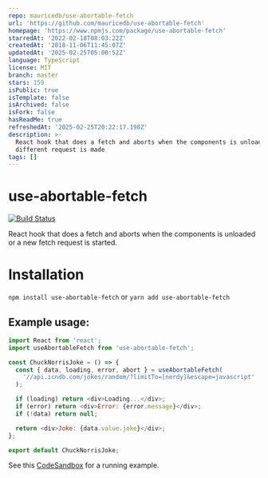 ```yaml
---
repo: mauricedb/use-abortable-fetch
url: 'https://github.com/mauricedb/use-abortable-fetch'
homepage: 'https://www.npmjs.com/package/use-abortable-fetch'
starredAt: '2022-02-18T08:03:22Z'
createdAt: '2018-11-06T11:45:07Z'
updatedAt: '2025-02-25T05:00:52Z'
language: TypeScript
license: MIT
branch: master
stars: 159
isPublic: true
isTemplate: false
isArchived: false
isFork: false
hasReadMe: true
refreshedAt: '2025-02-25T20:22:17.198Z'
description: >-
  React hook that does a fetch and aborts when the components is unloaded  or a
  different request is made
tags: []
---
```


# use-abortable-fetch

[![Build Status](https://travis-ci.org/mauricedb/use-abortable-fetch.svg?branch=master)](https://travis-ci.org/mauricedb/use-abortable-fetch) 

React hook that does a fetch and aborts when the components is unloaded or a new fetch request is started.

# Installation

`npm install use-abortable-fetch`
or
`yarn add use-abortable-fetch`

## Example usage:

```JavaScript
import React from 'react';
import useAbortableFetch from 'use-abortable-fetch';

const ChuckNorrisJoke = () => {
  const { data, loading, error, abort } = useAbortableFetch(
    '//api.icndb.com/jokes/random/?limitTo=[nerdy]&escape=javascript'
  );

  if (loading) return <div>Loading...</div>;
  if (error) return <div>Error: {error.message}</div>;
  if (!data) return null;

  return <div>Joke: {data.value.joke}</div>;
};

export default ChuckNorrisJoke;
```

See this [CodeSandbox](https://codesandbox.io/s/n5q6xmwwq0) for a running example.
